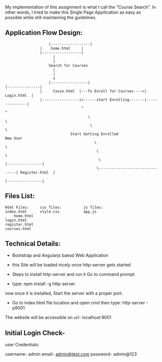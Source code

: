 My implementation of this assignment is what I call the "Course Search".  In other words, I tried to make this Single Page Appilication as easy as possible 
while still maintaining the guidelines.

Application Flow Design:
-----------------------

			            |------------------|             
                	|    home.html     |		
                	|------------------|             
                          |
                          |
                        Search for Courses
                          |
                          |
                          v	
			            |-----------------|             	 	            |---------------|
                	|     Couse.html  |---To Enroll for Courses---->|   Login.html  |
                	|-----------------|<------start Enrolling-------|---------------|
			                           ^	 				                             ^
				                          \                           						\
				                           \						                           \ 
				                  Start Getting Enrolled				                New User
				                             \					   	                          \
				                              \					    	                         \	
				                               \                                 |----------------|      
       				                          \--------------------------------| Register.html  |
								                                                         |----------------|
                

Files List:
------------

	Html Files:		css files:			js files:
	index.html		style.css			app.js
      	home.html     	           
	login.html
	register.html 
	courses.html


Technical Details:
------------------
- Bootstrap and Angularjs baesd Web Application
- this Site will be loaded nicely once http-server gets started 

- Steps to install http-server and run it
Go to command prompt
- type: npm install -g http-server

now once it is installed, Start the server with a proper port.
- Go to index.html file location and open cmd then type: http-server -p9001
 
The website will be accessible on url- localhost:9001


Initial Login Check-
------------------- 

user Credentials:

username- admin
email- admin@test.com
password- admin@123

	     




